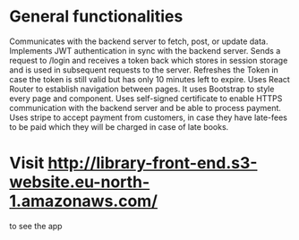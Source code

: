 # General functionalities
Communicates with the backend server to fetch, post, or update data.
Implements JWT authentication in sync with the backend server. Sends a request to /login and receives a token back which stores in session storage and is used in subsequent requests to the server. Refreshes the Token in case the token is still valid but has only 10 minutes left to expire.
Uses React Router to establish navigation between pages.
It uses Bootstrap to style every page and component.
Uses self-signed certificate to enable HTTPS communication with the backend server and be able to process payment.
Uses stripe to accept payment from customers, in case they have late-fees to be paid which they will be charged in case of late books.

# Visit http://library-front-end.s3-website.eu-north-1.amazonaws.com/
to see the app
